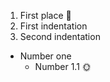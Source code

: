 1. First place :palm_tree:
  1. First indentation
  2. Second indentation

* Number one
  * Number 1.1 :sun_with_face:
